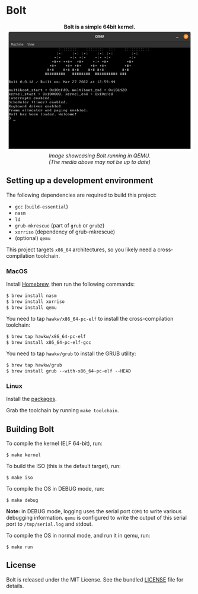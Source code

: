 Bolt
====

<p align="center">
    <strong>Bolt is a simple 64bit kernel.</strong>
    <img src="doc/BoltOS.png" /><br>
    <em>Image showcasing Bolt running in QEMU.</em><br>
    <em>(The media above may not be up to date)</em>
</p>

## Setting up a development environment

The following dependencies are required to build this project:

* `gcc` (`build-essential`)
* `nasm`
* `ld`
* `grub-mkrescue` (part of `grub` or `grub2`)
* `xorriso` (dependency of grub-mkrescue)
* (optional) `qemu`

This project targets `x86_64` architectures, so you likely need a cross-compilation toolchain.

### MacOS

Install [Homebrew](https://brew.sh/), then run the following commands:

    $ brew install nasm
    $ brew install xorriso
    $ brew install qemu

You need to tap `hawkw/x86_64-pc-elf` to install the cross-compilation toolchain:

    $ brew tap hawkw/x86_64-pc-elf
    $ brew install x86_64-pc-elf-gcc

You need to tap `hawkw/grub` to install the GRUB utility:

    $ brew tap hawkw/grub
    $ brew install grub --with-x86_64-pc-elf --HEAD

### Linux

Install the [packages](#setting-up-a-development-environment).

Grab the toolchain by running `make toolchain`.

## Building Bolt

To compile the kernel (ELF 64-bit), run:

    $ make kernel

To build the ISO (this is the default target), run:

    $ make iso

To compile the OS in DEBUG mode, run:

    $ make debug

**Note:** in DEBUG mode, logging uses the serial port `COM1` to write various debugging information. `qemu` is configured to write the output of this serial port to `/tmp/serial.log` and stdout.

To compile the OS in normal mode, and run it in qemu, run:

    $ make run

## License

Bolt is released under the MIT License. See the bundled [LICENSE](LICENSE.md) file for details.